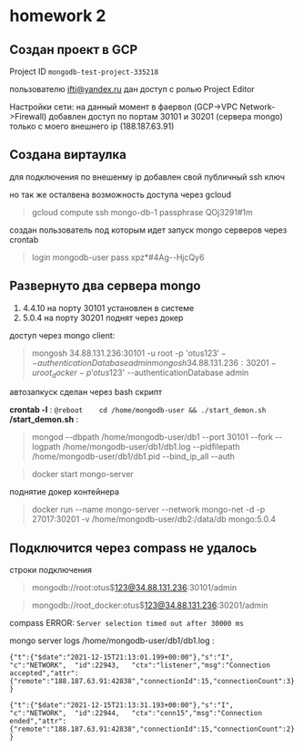 # homework 2

## Создан проект в GCP

Project ID
`mongodb-test-project-335218`

пользователю ifti@yandex.ru дан доступ с ролью Project Editor

Настройки сети:
на данный момент в фаервол (GCP->VPC Network->Firewall) добавлен доступ по портам 30101 и 30201 (сервера mongo) только с моего внешнего ip (188.187.63.91)

## Создана виртаулка
для подключения по внешенму ip  добавлен свой публичный ssh ключ

но так же осталвена возможность доступа через gcloud
> gcloud compute ssh mongo-db-1
> passphrase  QOj3291#1m

создан пользователь под которым идет запуск mongo серверов через crontab
> login mongodb-user
> pass xpz*#4Ag--HjcQy6

## Развернуто два сервера mongo
1. 4.4.10 на порту 30101 установлен в системе
1. 5.0.4 на порту 30201 поднят через докер

доступ через mongo client:
> mongosh 34.88.131.236:30101 -u root -p 'otus$123' --authenticationDatabase admin
> mongosh 34.88.131.236:30201 -u root_docker -p 'otus$123' --authenticationDatabase admin

автозапкуск сделан через bash скрипт

**crontab -l** :
`@reboot	cd /home/mongodb-user && ./start_demon.sh`
**/start_demon.sh** :
> mongod --dbpath /home/mongodb-user/db1 --port 30101 --fork --logpath /home/mongodb-user/db1/db1.log --pidfilepath /home/mongodb-user/db1/db1.pid --bind_ip_all --auth

> docker start mongo-server

поднятие докер контейнера
> docker run --name mongo-server --network mongo-net -d -p 27017:30201 -v /home/mongodb-user/db2:/data/db mongo:5.0.4

## Подключится через compass не удалось
строки подключения
> mongodb://root:otus$123@34.88.131.236:30101/admin

> mongodb://root_docker:otus$123@34.88.131.236:30201/admin

compass ERROR:
`Server selection timed out after 30000 ms`


mongo server logs /home/mongodb-user/db1/db1.log :

`{"t":{"$date":"2021-12-15T21:13:01.199+00:00"},"s":"I",  "c":"NETWORK",  "id":22943,   "ctx":"listener","msg":"Connection accepted","attr":{"remote":"188.187.63.91:42838","connectionId":15,"connectionCount":3}}`

`{"t":{"$date":"2021-12-15T21:13:31.193+00:00"},"s":"I",  "c":"NETWORK",  "id":22944,   "ctx":"conn15","msg":"Connection ended","attr":{"remote":"188.187.63.91:42838","connectionId":15,"connectionCount":2}}`